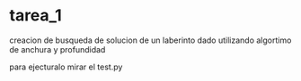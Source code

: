 # tarea_1
creacion de busqueda de solucion de un laberinto dado utilizando algortimo de anchura y profundidad

para ejecturalo mirar el test.py
